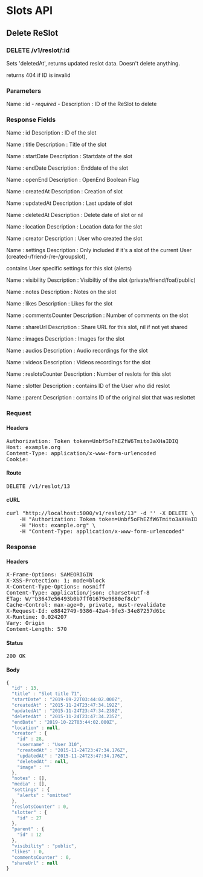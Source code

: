 # Slots API

## Delete ReSlot

### DELETE /v1/reslot/:id

Sets &#39;deletedAt&#39;, returns updated reslot data. Doesn&#39;t delete anything.

returns 404 if ID is invalid

### Parameters

Name : id *- required -*
Description : ID of the ReSlot to delete


### Response Fields

Name : id
Description : ID of the slot

Name : title
Description : Title of the slot

Name : startDate
Description : Startdate of the slot

Name : endDate
Description : Enddate of the slot

Name : openEnd
Description : OpenEnd Boolean Flag

Name : createdAt
Description : Creation of slot

Name : updatedAt
Description : Last update of slot

Name : deletedAt
Description : Delete date of slot or nil

Name : location
Description : Location data for the slot

Name : creator
Description : User who created the slot

Name : settings
Description : Only included if it&#39;s a slot of the current User (created-/friend-/re-/groupslot),

contains User specific settings for this slot (alerts)

Name : visibility
Description : Visibiltiy of the slot (private/friend/foaf/public)

Name : notes
Description : Notes on the slot

Name : likes
Description : Likes for the slot

Name : commentsCounter
Description : Number of comments on the slot

Name : shareUrl
Description : Share URL for this slot, nil if not yet shared

Name : images
Description : Images for the slot

Name : audios
Description : Audio recordings for the slot

Name : videos
Description : Videos recordings for the slot

Name : reslotsCounter
Description : Number of reslots for this slot

Name : slotter
Description : contains ID of the User who did reslot

Name : parent
Description : contains ID of the original slot that was reslottet

### Request

#### Headers

<pre>Authorization: Token token=Unbf5oFhEZfW6Tmito3aXHaIDIQ
Host: example.org
Content-Type: application/x-www-form-urlencoded
Cookie: </pre>

#### Route

<pre>DELETE /v1/reslot/13</pre>

#### cURL

<pre class="request">curl &quot;http://localhost:5000/v1/reslot/13&quot; -d &#39;&#39; -X DELETE \
	-H &quot;Authorization: Token token=Unbf5oFhEZfW6Tmito3aXHaIDIQ&quot; \
	-H &quot;Host: example.org&quot; \
	-H &quot;Content-Type: application/x-www-form-urlencoded&quot;</pre>

### Response

#### Headers

<pre>X-Frame-Options: SAMEORIGIN
X-XSS-Protection: 1; mode=block
X-Content-Type-Options: nosniff
Content-Type: application/json; charset=utf-8
ETag: W/&quot;b3647e56493b0b7ff01679e9680ef8cb&quot;
Cache-Control: max-age=0, private, must-revalidate
X-Request-Id: e8842749-9386-42a4-9fe3-34e87257d61c
X-Runtime: 0.024207
Vary: Origin
Content-Length: 570</pre>

#### Status

<pre>200 OK</pre>

#### Body

```javascript
{
  "id" : 13,
  "title" : "Slot title 71",
  "startDate" : "2019-09-22T03:44:02.000Z",
  "createdAt" : "2015-11-24T23:47:34.192Z",
  "updatedAt" : "2015-11-24T23:47:34.239Z",
  "deletedAt" : "2015-11-24T23:47:34.235Z",
  "endDate" : "2019-10-22T03:44:02.000Z",
  "location" : null,
  "creator" : {
    "id" : 28,
    "username" : "User 310",
    "createdAt" : "2015-11-24T23:47:34.176Z",
    "updatedAt" : "2015-11-24T23:47:34.176Z",
    "deletedAt" : null,
    "image" : ""
  },
  "notes" : [],
  "media" : [],
  "settings" : {
    "alerts" : "omitted"
  },
  "reslotsCounter" : 0,
  "slotter" : {
    "id" : 27
  },
  "parent" : {
    "id" : 12
  },
  "visibility" : "public",
  "likes" : 0,
  "commentsCounter" : 0,
  "shareUrl" : null
}
```
